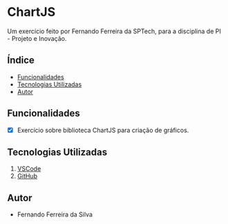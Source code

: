 # ChartJS
<p> Um exercício feito por Fernando Ferreira da SPTech, para a disciplina de PI - Projeto e Inovação. </p>

## Índice
- <a href="#funcionalidades"> Funcionalidades </a>
- <a href="#tecnologias-utilizadas"> Tecnologias Utilizadas </a> 
- <a href="#autor"> Autor </a> 

## Funcionalidades
- [x] Exercício sobre biblioteca ChartJS para criação de gráficos.

## Tecnologias Utilizadas
1. [VSCode](https://code.visualstudio.com)
2. [GitHub](https://github.com)

## Autor
- Fernando Ferreira da Silva 
